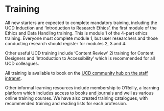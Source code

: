 Training
========


All new starters are expected to complete mandatory training, including the UCD Induction and ‘Introduction to Research Ethics’, the first module of the Ethics and Data Handling training. This is module 1 of the 4-part ethics training. Everyone must complete module 1, but user researchers and those conducting research should register for modules 2, 3 and 4.


Other useful UCD training include ‘Content Review’ 2i training for Content Designers and ‘Introduction to Accessibility’ which is recommended for all UCD colleagues. 


All training is available to book on the [UCD community hub on the staff intranet](https://homeofficegovuk.sharepoint.com/sites/UCDcommunityHub). 


Other informal learning resources include membership to O’Reilly, a learning platform which includes access to books and journals and well as various online training courses.  We have also created training catalogues, with recommended training and reading lists for each profession.
